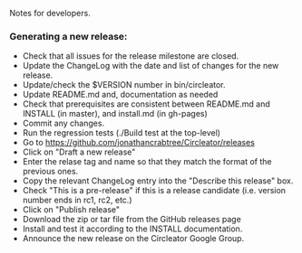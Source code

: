 Notes for developers.

### Generating a new release:

* Check that all issues for the release milestone are closed.
* Update the ChangeLog with the date and list of changes for the new release.
* Update/check the $VERSION number in bin/circleator.
* Update README.md and, documentation as needed
* Check that prerequisites are consistent between README.md and INSTALL (in master), 
  and install.md (in gh-pages)
* Commit any changes.
* Run the regression tests (./Build test at the top-level)
* Go to https://github.com/jonathancrabtree/Circleator/releases
* Click on "Draft a new release"
* Enter the relase tag and name so that they match the format of the previous ones.
* Copy the relevant ChangeLog entry into the "Describe this release" box.
* Check "This is a pre-release" if this is a release candidate (i.e. version number ends in rc1, rc2, etc.)
* Click on "Publish release"
* Download the zip or tar file from the GitHub releases page
* Install and test it according to the INSTALL documentation.
* Announce the new release on the Circleator Google Group.


